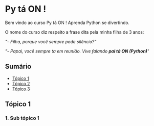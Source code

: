 # Py tá ON !

Bem vindo ao curso Py tá ON ! Aprenda Python se divertindo.

O nome do curso diz respeito a frase dita pela minha filha de 3 anos:

*"- Filha, porque você sempre pede silêncio?"* 

*"- Papai, você sempre ta em reunião. Vive falando **pai tá ON (Python)**"*

## Sumário

- [Tópico 1](#topico-1)
- [Tópico 2](#topico-2)
- [Tópico 3](#topico-3)

## Tópico 1

### 1. Sub tópico 1
